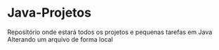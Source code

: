 # Java-Projetos
Repositório onde estará todos os projetos e pequenas tarefas em Java
Alterando um arquivo de forma local